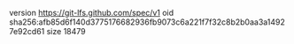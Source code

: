 version https://git-lfs.github.com/spec/v1
oid sha256:afb85d6f140d3775176682936fb9073c6a221f7f32c8b2b0aa3a14927e92cd61
size 18479
